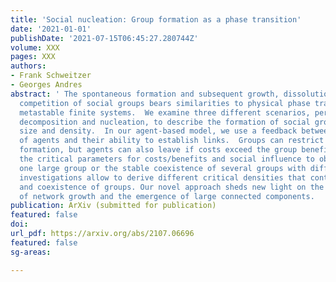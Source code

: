 ```yaml
---
title: 'Social nucleation: Group formation as a phase transition'
date: '2021-01-01'
publishDate: '2021-07-15T06:45:27.280744Z'
volume: XXX
pages: XXX
authors:
- Frank Schweitzer
- Georges Andres
abstract: ' The spontaneous formation and subsequent growth, dissolution, merger and
  competition of social groups bears similarities to physical phase transitions in
  metastable finite systems.  We examine three different scenarios, percolation, spinodal
  decomposition and nucleation, to describe the formation of social groups of varying
  size and density.  In our agent-based model, we use a feedback between the opinions
  of agents and their ability to establish links.  Groups can restrict further link
  formation, but agents can also leave if costs exceed the group benefits.  We identify
  the critical parameters for costs/benefits and social influence to obtain either
  one large group or the stable coexistence of several groups with different opinions.  Analytic
  investigations allow to derive different critical densities that control the formation
  and coexistence of groups. Our novel approach sheds new light on the early stage
  of network growth and the emergence of large connected components.  '
publication: ArXiv (submitted for publication)
featured: false
doi: 
url_pdf: https://arxiv.org/abs/2107.06696
featured: false
sg-areas:

---
```

